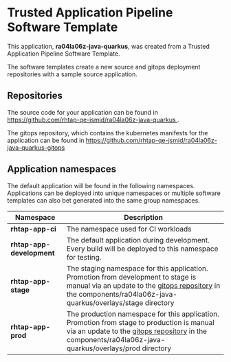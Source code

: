 # Trusted Application Pipeline Software Template

This application, **ra04la06z-java-quarkus**, was created from a Trusted Application Pipeline Software Template.

The software templates create a new source and gitops deployment repositories with a sample source application. 

## Repositories

The source code for your application can be found in [https://github.com/rhtap-qe-jsmid/ra04la06z-java-quarkus ](https://github.com/rhtap-qe-jsmid/ra04la06z-java-quarkus ).
 
The gitops repository, which contains the kubernetes manifests for the application can be found in 
[https://github.com/rhtap-qe-jsmid/ra04la06z-java-quarkus-gitops ](https://github.com/rhtap-qe-jsmid/ra04la06z-java-quarkus-gitops ) 

## Application namespaces 

The default application will be found in the following namespaces. Applications can be deployed into unique namespaces or multiple software templates can also bet generated into the same group namespaces.  

|  Namespace   |  Description   |  
| -------- | -------- |
| **rhtap-app-ci** | The namespace used for CI workloads |
| **rhtap-app-development** | The default application during development. Every build will be deployed to this namespace for testing. |
| **rhtap-app-stage** | The staging namespace for this application. Promotion from development to stage is manual via an update to the [gitops repository](https://github.com/rhtap-qe-jsmid/ra04la06z-java-quarkus-gitops ) in the components/ra04la06z-java-quarkus/overlays/stage directory |
| **rhtap-app-prod** | The production namespace for this application. Promotion from stage to production is manual via an update to the [gitops repository](https://github.com/rhtap-qe-jsmid/ra04la06z-java-quarkus-gitops ) in the components/ra04la06z-java-quarkus/overlays/prod directory |